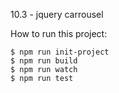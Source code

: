 10.3 - jquery carrousel


How to run this project: 

    $ npm run init-project 
    $ npm run build
    $ npm run watch
    $ npm run test 
